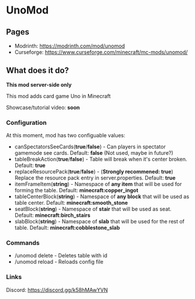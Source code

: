 # UnoMod

## Pages
- Modrinth: https://modrinth.com/mod/unomod
- Curseforge: https://www.curseforge.com/minecraft/mc-mods/unomod/

## What does it do?

**This mod server-side only**

This mod adds card game Uno in Minecraft

Showcase/tutorial video: **soon**

### Configuration
At this moment, mod has two configuable values:
- canSpectatorsSeeCards(**true**/**false**) - Can players in spectator gamemode see cards. Default: **false** (Not used, maybe in future?)
- tableBreakAction(**true**/**false**) - Table will break when it's center broken. Default: **true**
- replaceResourcePack(**true**/**false**) - (**Strongly recommened: true**) Replace the resource pack entry in server.properties. Default: **true**
- itemFrameItem(**string**) - Namespace of **any item** that will be used for forming the table. Default: **minecraft:copper_ingot**
- tableCenterBlock(**string**) - Namespace of **any block** that will be used as table center. Default: **minecraft:smooth_stone**
- seatBlock(**string**) - Namespace of **stair** that will be used as seat. Default: **minecraft:birch_stairs**
- slabBlock(**string**) - Namespace of **slab** that will be used for the rest of table. Default: **minecraft:cobblestone_slab**

### Commands
- /unomod delete <id> - Deletes table with <id> id
- /unomod reload - Reloads config file

### Links
Discord: https://discord.gg/k58hMAwYVN
